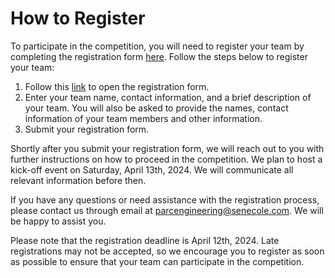 # How to Register

To participate in the competition, you will need to register your team by completing the registration form [here](https://docs.google.com/forms/d/e/1FAIpQLSeaa_NVJz4QCwA9ikYaGP9pcRSPnBHswGQ-6Jl1Ib-pcXRoHw/viewform). Follow the steps below to register your team:

1. Follow this [link](https://docs.google.com/forms/d/e/1FAIpQLSeaa_NVJz4QCwA9ikYaGP9pcRSPnBHswGQ-6Jl1Ib-pcXRoHw/viewform) to open the registration form.
2. Enter your team name, contact information, and a brief description of your team. You will also be asked to provide the names, contact information of your team members and other information.
3. Submit your registration form.

Shortly after you submit your registration form, we will reach out to you with further instructions on how to proceed in the competition. We plan to host a kick-off event on Saturday, April 13th, 2024. We will communicate all relevant information before then.

If you have any questions or need assistance with the registration process, please contact us through email at [parcengineering@senecole.com](mailto:parcengineering@senecole.com). We will be happy to assist you.

Please note that the registration deadline is April 12th, 2024. Late registrations may not be accepted, so we encourage you to register as soon as possible to ensure that your team can participate in the competition.
